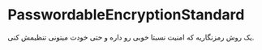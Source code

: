 # PasswordableEncryptionStandard
یک روش رمزنگاریه که امنیت نسبتا خوبی رو داره و حتی خودت میتونی تنظیمش کنی.
